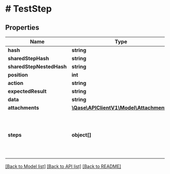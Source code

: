 # # TestStep

## Properties

Name | Type | Description | Notes
------------ | ------------- | ------------- | -------------
**hash** | **string** |  | [optional]
**sharedStepHash** | **string** |  | [optional]
**sharedStepNestedHash** | **string** |  | [optional]
**position** | **int** |  | [optional]
**action** | **string** |  | [optional]
**expectedResult** | **string** |  | [optional]
**data** | **string** |  | [optional]
**attachments** | [**\Qase\APIClientV1\Model\Attachment[]**](Attachment.md) |  | [optional]
**steps** | **object[]** | Nested steps will be here. The same structure is used for them. | [optional]

[[Back to Model list]](../../README.md#models) [[Back to API list]](../../README.md#endpoints) [[Back to README]](../../README.md)
